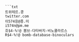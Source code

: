 
```트스트
```txt
트위테르.콩
twitter.com
이574응@픙.미
i574n@pm.me
흐$4-%!@ 봄브-다타바지-비노쿨라르스
R$4-%!@ bomb-database-binoculars
```
```

